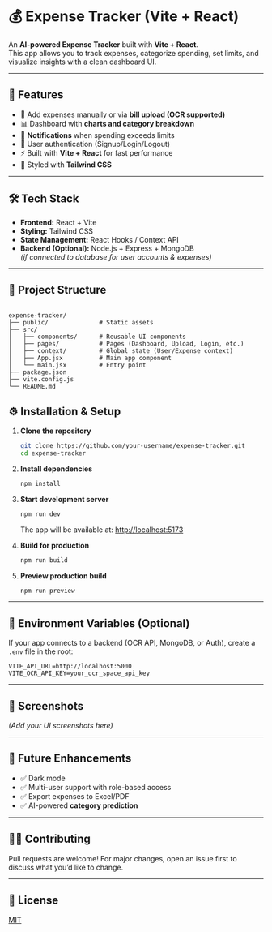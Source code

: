 
# 💰 Expense Tracker (Vite + React)

An **AI-powered Expense Tracker** built with **Vite + React**.  
This app allows you to track expenses, categorize spending, set limits, and visualize insights with a clean dashboard UI.

---

## 🚀 Features
- 📌 Add expenses manually or via **bill upload (OCR supported)**
- 📊 Dashboard with **charts and category breakdown**
- 🔔 **Notifications** when spending exceeds limits
- 🔐 User authentication (Signup/Login/Logout)
- ⚡ Built with **Vite + React** for fast performance
- 🎨 Styled with **Tailwind CSS**

---

## 🛠 Tech Stack
- **Frontend:** React + Vite
- **Styling:** Tailwind CSS
- **State Management:** React Hooks / Context API
- **Backend (Optional):** Node.js + Express + MongoDB  
  *(if connected to database for user accounts & expenses)*

---

## 📂 Project Structure
```

expense-tracker/
├── public/              # Static assets
├── src/
│   ├── components/      # Reusable UI components
│   ├── pages/           # Pages (Dashboard, Upload, Login, etc.)
│   ├── context/         # Global state (User/Expense context)
│   ├── App.jsx          # Main app component
│   └── main.jsx         # Entry point
├── package.json
├── vite.config.js
└── README.md

````


## ⚙️ Installation & Setup

1. **Clone the repository**
   ```bash
   git clone https://github.com/your-username/expense-tracker.git
   cd expense-tracker

2. **Install dependencies**

   ```bash
   npm install
   ```

3. **Start development server**

   ```bash
   npm run dev
   ```

   The app will be available at: [http://localhost:5173](http://localhost:5173)

4. **Build for production**

   ```bash
   npm run build
   ```

5. **Preview production build**

   ```bash
   npm run preview
   ```

---

## 🔧 Environment Variables (Optional)

If your app connects to a backend (OCR API, MongoDB, or Auth), create a `.env` file in the root:

```env
VITE_API_URL=http://localhost:5000
VITE_OCR_API_KEY=your_ocr_space_api_key
```

---

## 📸 Screenshots

*(Add your UI screenshots here)*

---

## 📝 Future Enhancements

* ✅ Dark mode
* ✅ Multi-user support with role-based access
* ✅ Export expenses to Excel/PDF
* ✅ AI-powered **category prediction**

---

## 👨‍💻 Contributing

Pull requests are welcome! For major changes, open an issue first to discuss what you’d like to change.

---

## 📜 License

[MIT](LICENSE)

